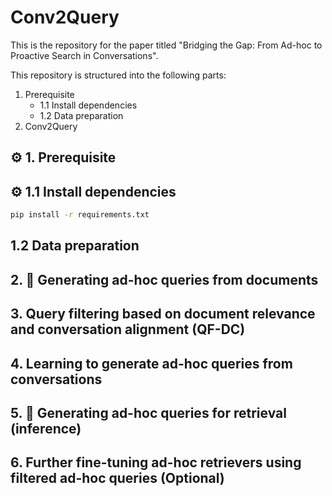 # Conv2Query

This is the repository for the paper titled "Bridging the Gap: From Ad-hoc to Proactive Search in Conversations".

This repository is structured into the following parts:
1. Prerequisite
   * 1.1 Install dependencies
   * 1.2 Data preparation
2. Conv2Query



## ⚙️ 1. Prerequisite

## ⚙️ 1.1 Install dependencies
```bash
pip install -r requirements.txt
```

## 1.2 Data preparation 


## 2. 📜 Generating ad-hoc queries from documents


## 3. Query filtering based on document relevance and conversation alignment (QF-DC)


## 4. Learning to generate ad-hoc queries from conversations


## 5. 🔎 Generating ad-hoc queries for retrieval (inference)


## 6. Further fine-tuning ad-hoc retrievers using filtered ad-hoc queries (Optional)






